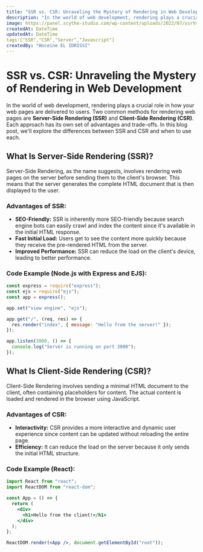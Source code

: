 ```yaml
---
title: "SSR vs. CSR: Unraveling the Mystery of Rendering in Web Development"
description: "In the world of web development, rendering plays a crucial role in how your web pages are delivered to users. Two common methods for rendering web pages are **Server-Side Rendering (SSR)** and **Client-Side Rendering (CSR)**. Each approach has its own set of advantages and trade-offs. In this blog post, we'll explore the differences between SSR and CSR and when to use each."
image: https://panel.scythe-studio.com/wp-content/uploads/2022/07/ssrVscsr-1.png
createdAt: DateTime
updatedAt: DateTime
tags:["SSR","CSR","Server","Javascript"]
createdBy: "Hoceine EL IDRISSI"
---
```


# SSR vs. CSR: Unraveling the Mystery of Rendering in Web Development

In the world of web development, rendering plays a crucial role in how your web pages are delivered to users. Two common methods for rendering web pages are **Server-Side Rendering (SSR)** and **Client-Side Rendering (CSR)**. Each approach has its own set of advantages and trade-offs. In this blog post, we'll explore the differences between SSR and CSR and when to use each.

## What Is Server-Side Rendering (SSR)?

Server-Side Rendering, as the name suggests, involves rendering web pages on the server before sending them to the client's browser. This means that the server generates the complete HTML document that is then displayed to the user.

### Advantages of SSR:

- **SEO-Friendly:** SSR is inherently more SEO-friendly because search engine bots can easily crawl and index the content since it's available in the initial HTML response.
- **Fast Initial Load:** Users get to see the content more quickly because they receive the pre-rendered HTML from the server.
- **Improved Performance:** SSR can reduce the load on the client's device, leading to better performance.

### Code Example (Node.js with Express and EJS):

```javascript
const express = require("express");
const ejs = require("ejs");
const app = express();

app.set("view engine", "ejs");

app.get("/", (req, res) => {
  res.render("index", { message: "Hello from the server!" });
});

app.listen(3000, () => {
  console.log("Server is running on port 3000");
});
```

## What Is Client-Side Rendering (CSR)?

Client-Side Rendering involves sending a minimal HTML document to the client, often containing placeholders for content. The actual content is loaded and rendered in the browser using JavaScript.

### Advantages of CSR:

- **Interactivity:** CSR provides a more interactive and dynamic user experience since content can be updated without reloading the entire page.
- **Efficiency:** It can reduce the load on the server because it only sends the initial HTML structure.

### Code Example (React):

```jsx
import React from "react";
import ReactDOM from "react-dom";

const App = () => {
  return (
    <div>
      <h1>Hello from the client!</h1>
    </div>
  );
};

ReactDOM.render(<App />, document.getElementById("root"));
```
